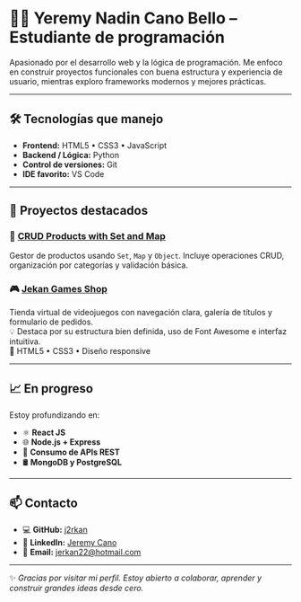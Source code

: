 # 👨‍💻 Yeremy Nadin Cano Bello – Estudiante de programación

Apasionado por el desarrollo web y la lógica de programación. Me enfoco en construir proyectos funcionales con buena estructura y experiencia de usuario, mientras exploro frameworks modernos y mejores prácticas.

---

## 🛠️ Tecnologías que manejo

- **Frontend:** HTML5 • CSS3 • JavaScript  
- **Backend / Lógica:** Python  
- **Control de versiones:** Git  
- **IDE favorito:** VS Code  

---

## 🚀 Proyectos destacados

### 🛒 [CRUD Products with Set and Map](https://github.com/j2rkan/CRUD-Set-Map)  
Gestor de productos usando `Set`, `Map` y `Object`. Incluye operaciones CRUD, organización por categorías y validación básica.

### 🎮 [Jekan Games Shop](https://github.com/j2rkan/Jekan-Games-Shop)  
Tienda virtual de videojuegos con navegación clara, galería de títulos y formulario de pedidos.  
💡 Destaca por su estructura bien definida, uso de Font Awesome e interfaz intuitiva.  
🧩 HTML5 • CSS3 • Diseño responsive

---

## 📈 En progreso

Estoy profundizando en:

- ⚛️ **React JS**  
- 🌐 **Node.js + Express**  
- 🧪 **Consumo de APIs REST**  
- 🛢️ **MongoDB y PostgreSQL**  

---

## 📫 Contacto

- 💻 **GitHub:** [j2rkan](https://github.com/j2rkan)  
- 💼 **LinkedIn:** [Jeremy Cano](https://www.linkedin.com/in/jeremy-cano-327340312/)  
- 📧 **Email:** [jerkan22@hotmail.com](mailto:jerkan22@hotmail.com)

---

✨ *Gracias por visitar mi perfil. Estoy abierto a colaborar, aprender y construir grandes ideas desde cero.*
